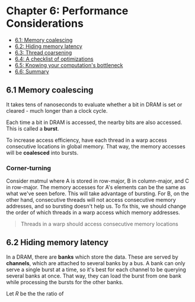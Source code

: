 # Chapter 6: Performance Considerations

- [6.1: Memory coalescing](#61-memory-coalescing)
- [6.2: Hiding memory latency](#62-hiding-memory-latency)
- [6.3: Thread coarsening](#63-thread-coarsening)
- [6.4: A checklist of optimizations](#64-a-checklist-of-optimizations)
- [6.5: Knowing your computation's bottleneck](#65-knowing-your-computations-bottleneck)
- [6.6: Summary](#66-summary)

## 6.1 Memory coalescing
It takes tens of nanoseconds to evaluate whether a bit in DRAM is set or cleared - much longer than a clock cycle.

Each time a bit in DRAM is accessed, the nearby bits are also accessed. This is called a **burst**.

To increase access efficiency, have each thread in a warp access consecutive locations in global memory. That way, the memory accesses will be **coalesced** into bursts.

### Corner-turning
Consider matmul where A is stored in row-major, B in column-major, and C in row-major. The memory accesses for A's elements can be the same as what we've seen before. This will take advantage of bursting. For B, on the other hand, consecutive threads will not access consecutive memory addresses, and so bursting doesn't help us. To fix this, we should change the order of which threads in a warp access which memory addresses.

> Threads in a warp should access consecutive memory locations


## 6.2 Hiding memory latency

In a DRAM, there are **banks** which store the data. These are served by **channels**, which are attached to several banks by a bus. A bank can only serve a single burst at a time, so it's best for each channel to be querying several banks at once. That way, they can load the burst from one bank while processing the bursts for the other banks.

Let *R* be the the ratio of     